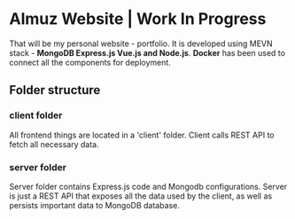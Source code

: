 # Almuz Website | Work In Progress

That will be my personal website - portfolio.
It is developed using MEVN stack - **MongoDB Express.js Vue.js and Node.js**.
**Docker** has been used to connect all the components for deployment.

## Folder structure
### client folder
All frontend things are located in a 'client' folder.
Client calls REST API to fetch all necessary data.

### server folder
Server folder contains Express.js code and Mongodb configurations.
Server is just a REST API that exposes all the data used by the client, as well as persists important data to MongoDB database.
